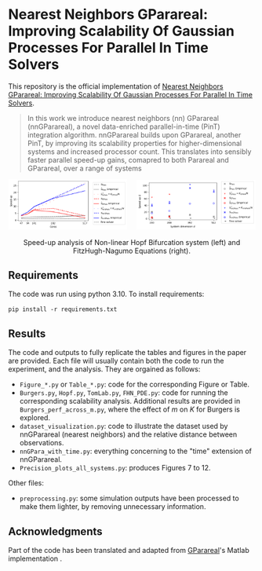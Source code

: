 # Nearest Neighbors GParareal: Improving Scalability Of Gaussian Processes For Parallel In Time Solvers

This repository is the official implementation of [Nearest Neighbors GParareal: Improving Scalability Of Gaussian Processes For Parallel In Time Solvers](https://arxiv.org/abs/2405.12182). 

>In this work we introduce nearest neighbors (nn) GParareal (nnGParareal), a novel data-enriched parallel-in-time (PinT) integration algorithm. nnGParareal builds upon GParareal, another PinT, by improving its scalability properties for higher-dimensional systems and increased processor count. This translates into sensibly faster parallel speed-up gains, comapred to both Parareal and GParareal, over a range of systems
<!-- ![Non-linear Hopf Bifurcation](img/nonaut_scal_speedup.png)![FHN PDE](img/fhn_pde_speedup_upd.png) -->

<p align="center">
 
  <img  src="img/nonaut_scal_speedup.png" width="48%" title="Non-linear Hopf Bifurcation system">
&nbsp; &nbsp; 
  <img  src="img/fhn_pde_speedup_upd.png" width="48%" title="FitzHugh-Nagumo Equations (PDE)">
  <p align="center"> Speed-up analysis of Non-linear Hopf Bifurcation system (left) and FitzHugh-Nagumo Equations (right).</p>
</p>



## Requirements

The code was run using python 3.10. To install requirements:

```setup
pip install -r requirements.txt
```


## Results

The code and outputs to fully replicate the tables and figures in the paper are provided. Each file will usually contain both the code to run the experiment, and the analysis. They are orgained as follows:
- `Figure_*.py` or `Table_*.py`: code for the corresponding Figure or Table. 
- `Burgers.py`, `Hopf.py`, `TomLab.py`, `FHN_PDE.py`: code for running the corresponding scalability analysis. Additional results are provided in `Burgers_perf_across_m.py`, where the effect of $m$ on $K$ for Burgers is explored.
- `dataset_visualization.py`: code to illustrate the dataset used by nnGParareal (nearest neighbors) and the relative distance between observations.
- `nnGPara_with_time.py`: everything concerning to the "time" extension of nnGParareal.
- `Precision_plots_all_systems.py`: produces Figures 7 to 12.

Other files:
- `preprocessing.py`: some simulation outputs have been processed to make them lighter, by removing unnecessary information.



## Acknowledgments

Part of the code has been translated and adapted from [GParareal](https://github.com/kpentland/GParareal)'s Matlab implementation .

